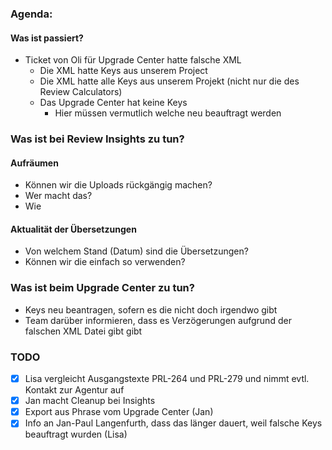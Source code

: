 ### Agenda:

#### Was ist passiert?
- Ticket von Oli für Upgrade Center hatte falsche XML
	- Die XML hatte Keys aus unserem Project
	- Die XML hatte alle Keys aus unserem Projekt (nicht nur die des Review Calculators)
	- Das Upgrade Center hat keine Keys
		- Hier müssen vermutlich welche neu beauftragt werden

### Was ist bei Review Insights zu tun?
#### Aufräumen
- Können wir die Uploads rückgängig machen?
- Wer macht das?
- Wie 

#### Aktualität der Übersetzungen
- Von welchem Stand (Datum) sind die Übersetzungen?
- Können wir die einfach so verwenden?


### Was ist beim Upgrade Center zu tun?
- Keys neu beantragen, sofern es die nicht doch irgendwo gibt
- Team darüber informieren, dass es Verzögerungen aufgrund der falschen XML Datei gibt gibt

### TODO
- [x] Lisa vergleicht Ausgangstexte PRL-264 und PRL-279 und nimmt evtl. Kontakt zur Agentur auf
- [x] Jan macht Cleanup bei Insights
- [x] Export aus Phrase vom Upgrade Center (Jan)
- [x] Info an Jan-Paul Langenfurth, dass das länger dauert, weil falsche Keys beauftragt wurden (Lisa)
